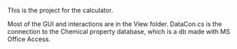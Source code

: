 This is the project for the calculator.

Most of the GUI and interactions are in the View folder.
DataCon.cs is the connection to the Chemical property database, which is a db made with MS Office Access.
